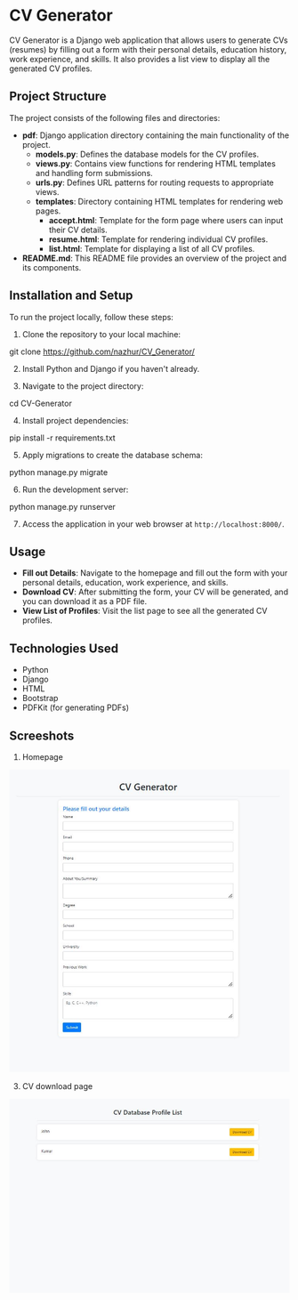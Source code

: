 # CV Generator

CV Generator is a Django web application that allows users to generate CVs (resumes) by filling out a form with their personal details, education history, work experience, and skills. It also provides a list view to display all the generated CV profiles.

## Project Structure

The project consists of the following files and directories:

- **pdf**: Django application directory containing the main functionality of the project.
  - **models.py**: Defines the database models for the CV profiles.
  - **views.py**: Contains view functions for rendering HTML templates and handling form submissions.
  - **urls.py**: Defines URL patterns for routing requests to appropriate views.
  - **templates**: Directory containing HTML templates for rendering web pages.
    - **accept.html**: Template for the form page where users can input their CV details.
    - **resume.html**: Template for rendering individual CV profiles.
    - **list.html**: Template for displaying a list of all CV profiles.
- **README.md**: This README file provides an overview of the project and its components.

## Installation and Setup

To run the project locally, follow these steps:

1. Clone the repository to your local machine:

git clone https://github.com/nazhur/CV_Generator/

2. Install Python and Django if you haven't already.

3. Navigate to the project directory:

cd CV-Generator

4. Install project dependencies:

pip install -r requirements.txt

5. Apply migrations to create the database schema:

python manage.py migrate

6. Run the development server:

python manage.py runserver

7. Access the application in your web browser at `http://localhost:8000/`.

## Usage

- **Fill out Details**: Navigate to the homepage and fill out the form with your personal details, education, work experience, and skills.
- **Download CV**: After submitting the form, your CV will be generated, and you can download it as a PDF file.
- **View List of Profiles**: Visit the list page to see all the generated CV profiles.

## Technologies Used

- Python
- Django
- HTML
- Bootstrap
- PDFKit (for generating PDFs)

## Screeshots

1. Homepage
   
![Homepage](https://github.com/nazhur/CV_Generator/blob/main/ss1.JPG?raw=true)

3. CV download page
   
![CV Download](https://github.com/nazhur/CV_Generator/blob/main/ss2.JPG?raw=true)



